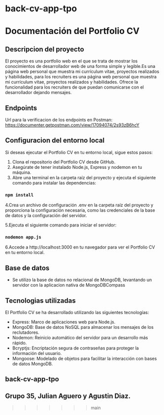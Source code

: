 # back-cv-app-tpo
# Documentación del Portfolio CV

## Descripcion del proyecto

El proyecto es una portfolio web en el que se trata de mostrar los conocimientos de desarrollador web de una forma simple y legible.Es una página web personal que muestra mi currículum vitae, proyectos realizados y habilidades, para los recruiters es una página web personal que muestra mi currículum vitae, proyectos realizados y habilidades. Ofrece la funcionalidad para los recruiters de que puedan comunicarse con el desarrollador dejando mensajes.

## Endpoints

Url para la verificacion de los endpoints en Postman: https://documenter.getpostman.com/view/17094074/2s93zB6hcY

## Configuracion del entorno local

Si deseas ejecutar el Portfolio CV en tu entorno local, sigue estos pasos:
1. Clona el repositorio del Portfolio CV desde GitHub.
2. Asegúrate de tener instalado Node.js, Express y nodemon en tu máquina.
3. Abre una terminal en la carpeta raíz del proyecto y ejecuta el siguiente comando para instalar las dependencias:
### `npm install`
4.Crea un archivo de configuración .env en la carpeta raíz del proyecto y proporciona la configuración necesaria, como las credenciales de la base de datos y la configuración del servidor.

5.Ejecuta el siguiente comando para iniciar el servidor:
### `nodemon app.js`
6.Accede a http://localhost:3000 en tu navegador para ver el Portfolio CV en tu entorno local.

## Base de datos
- Se utilizo la base de datos no relacional de MongoDB, levantando un servidor  con la aplicacion nativa de MongoDBCompass

## Tecnologias utilizadas

El Portfolio CV se ha desarrollado utilizando las siguientes tecnologías:

- Express: Marco de aplicaciones web para Node.js.
- MongoDB: Base de datos NoSQL para almacenar los mensajes de los reclutadores.
- Nodemon: Reinicio automático del servidor para un desarrollo más rápido.
- Bcryptjs: Encriptación segura de contraseñas para proteger la información del usuario.
- Mongoose: Modelado de objetos para facilitar la interacción con bases de datos MongoDB.


## back-cv-app-tpo
## Grupo 35, Julian Aguero y Agustin Diaz.
>>>>>>> main
